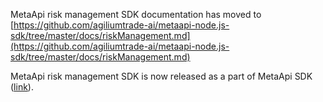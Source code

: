 MetaApi risk management SDK documentation has moved to [https://github.com/agiliumtrade-ai/metaapi-node.js-sdk/tree/master/docs/riskManagement.md](https://github.com/agiliumtrade-ai/metaapi-node.js-sdk/tree/master/docs/riskManagement.md)

MetaApi risk management SDK is now released as a part of MetaApi SDK ([link](https://github.com/agiliumtrade-ai/metaapi-node.js-sdk/)).
